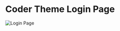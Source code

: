 # Coder Theme Login Page

![Login Page](https://github.com/GSV13719833/hacktoberfest2023/assets/116171924/f09e872e-1fba-42c5-8271-128c229203a2)
